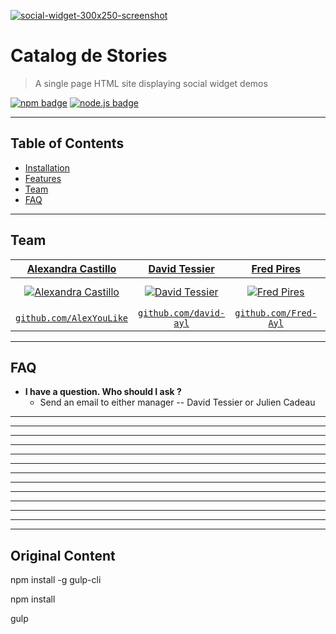 <a href="https://imgbb.com/"><img src="https://i.ibb.co/LZnxJxY/social-widget-300x250-screenshot.png" alt="social-widget-300x250-screenshot" border="0"></a>

# Catalog de Stories 

> A single page HTML site displaying social widget demos

[![npm badge](https://img.shields.io/static/v1.svg?label=npm&message=6.9.2&style=flat-square&color=#83cd29)](https://github.com/npm/cli) [![node.js badge](https://img.shields.io/static/v1.svg?label=nodejs&message=v10.16.0&style=flat-square&color=#CD040B)](https://nodejs.org/en/) 


---

## Table of Contents

- [Installation](#installation)
- [Features](#features)
- [Team](#team)
- [FAQ](#faq)

---

## Team

| <a href="https://github.com/AlexYouLike" target="_blank">**Alexandra Castillo**</a> | <a href="http://github.com/david-ayl" target="_blank">**David Tessier**</a> | <a href="http://github.com/Fred-ayl" target="_blank">**Fred Pires**</a> | <a href="http://github.com/JC-Adyoulike" target="_blank">**Julien Cadeau**</a> |
| :---: |:---:| :---:| :---:|
| [![Alexandra Castillo](https://avatars1.githubusercontent.com/u/38208246?v=4&s=200)](http://github.com/AlexYouLike)    | [![David Tessier](https://avatars1.githubusercontent.com/u/11030033?s=200&v=4)](http://github.com/david-ayl) | [![Fred Pires](https://avatars2.githubusercontent.com/u/25509785?s=200&v=4)](http://github.com/Fred-ayl)  | [![Julien Cadeau](https://avatars2.githubusercontent.com/u/25458695?s=200&v=4)](http://github.com/JC-Adyoulike)  |
| <a href="http://github.com/AlexYouLike" target="_blank">`github.com/AlexYouLike`</a> | <a href="http://github.com/david-ayl" target="_blank">`github.com/david-ayl`</a> | <a href="http://github.com/Fred-Ayl" target="_blank">`github.com/Fred-Ayl`</a> | <a href="http://github.com/JC-Adyoulike" target="_blank">`github.com/JC-Adyoulike`</a> |

---

## FAQ

- **I have a question. Who should I ask ?**
    - Send an email to either manager -- David Tessier or Julien Cadeau

---


---
---
---
---
---
---
---
---
---
---
---
---

## Original Content

npm install -g gulp-cli

npm install

gulp
